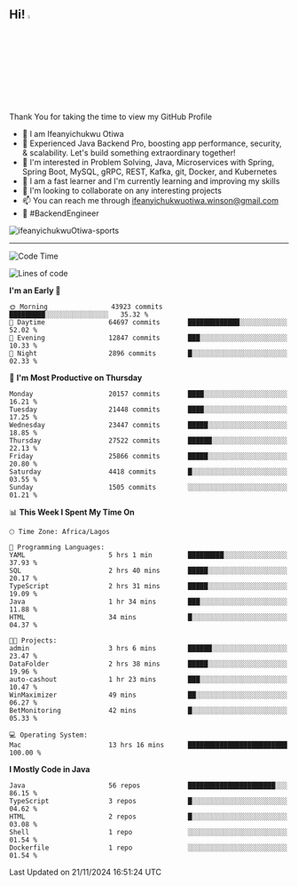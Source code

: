 <!-- BLOG-POST-LIST:START --><!-- BLOG-POST-LIST:END -->

## Hi! <img src="https://media.giphy.com/media/hvRJCLFzcasrR4ia7z/giphy.gif" width="4%"> 

Thank You for taking the time to view my GitHub Profile

- 👋 I am Ifeanyichukwu Otiwa
- 🚀 Experienced Java Backend Pro, boosting app performance, security, & scalability. Let's build something extraordinary together!
- 👀 I'm interested in Problem Solving, Java, Microservices with Spring, Spring Boot, MySQL, gRPC, REST, Kafka, git, Docker, and Kubernetes
- 🌱 I am a fast learner and I'm currently learning and improving my skills
- 💞️ I'm looking to collaborate on any interesting projects
- 📫 You can reach me through ifeanyichukwuotiwa.winson@gmail.com
- 🚀 #BackendEngineer

<p align="left" marginTop="10px"> <img src="https://komarev.com/ghpvc/?username=ifeanyichukwuOtiwa-sports&label=Profile%20views&color=0e75b6&style=for-the-badge" alt="ifeanyichukwuOtiwa-sports" /> </p>

***

<!--START_SECTION:waka-->
![Code Time](http://img.shields.io/badge/Code%20Time-3%2C149%20hrs%207%20mins-blue)

![Lines of code](https://img.shields.io/badge/From%20Hello%20World%20I%27ve%20Written-30.9%20million%20lines%20of%20code-blue)

**I'm an Early 🐤** 

```text
🌞 Morning                43923 commits       █████████░░░░░░░░░░░░░░░░   35.32 % 
🌆 Daytime                64697 commits       █████████████░░░░░░░░░░░░   52.02 % 
🌃 Evening                12847 commits       ███░░░░░░░░░░░░░░░░░░░░░░   10.33 % 
🌙 Night                  2896 commits        █░░░░░░░░░░░░░░░░░░░░░░░░   02.33 % 
```
📅 **I'm Most Productive on Thursday** 

```text
Monday                   20157 commits       ████░░░░░░░░░░░░░░░░░░░░░   16.21 % 
Tuesday                  21448 commits       ████░░░░░░░░░░░░░░░░░░░░░   17.25 % 
Wednesday                23447 commits       █████░░░░░░░░░░░░░░░░░░░░   18.85 % 
Thursday                 27522 commits       ██████░░░░░░░░░░░░░░░░░░░   22.13 % 
Friday                   25866 commits       █████░░░░░░░░░░░░░░░░░░░░   20.80 % 
Saturday                 4418 commits        █░░░░░░░░░░░░░░░░░░░░░░░░   03.55 % 
Sunday                   1505 commits        ░░░░░░░░░░░░░░░░░░░░░░░░░   01.21 % 
```


📊 **This Week I Spent My Time On** 

```text
🕑︎ Time Zone: Africa/Lagos

💬 Programming Languages: 
YAML                     5 hrs 1 min         █████████░░░░░░░░░░░░░░░░   37.93 % 
SQL                      2 hrs 40 mins       █████░░░░░░░░░░░░░░░░░░░░   20.17 % 
TypeScript               2 hrs 31 mins       █████░░░░░░░░░░░░░░░░░░░░   19.09 % 
Java                     1 hr 34 mins        ███░░░░░░░░░░░░░░░░░░░░░░   11.88 % 
HTML                     34 mins             █░░░░░░░░░░░░░░░░░░░░░░░░   04.37 % 

🐱‍💻 Projects: 
admin                    3 hrs 6 mins        ██████░░░░░░░░░░░░░░░░░░░   23.47 % 
DataFolder               2 hrs 38 mins       █████░░░░░░░░░░░░░░░░░░░░   19.96 % 
auto-cashout             1 hr 23 mins        ███░░░░░░░░░░░░░░░░░░░░░░   10.47 % 
WinMaximizer             49 mins             ██░░░░░░░░░░░░░░░░░░░░░░░   06.27 % 
BetMonitoring            42 mins             █░░░░░░░░░░░░░░░░░░░░░░░░   05.33 % 

💻 Operating System: 
Mac                      13 hrs 16 mins      █████████████████████████   100.00 % 
```

**I Mostly Code in Java** 

```text
Java                     56 repos            ██████████████████████░░░   86.15 % 
TypeScript               3 repos             █░░░░░░░░░░░░░░░░░░░░░░░░   04.62 % 
HTML                     2 repos             █░░░░░░░░░░░░░░░░░░░░░░░░   03.08 % 
Shell                    1 repo              ░░░░░░░░░░░░░░░░░░░░░░░░░   01.54 % 
Dockerfile               1 repo              ░░░░░░░░░░░░░░░░░░░░░░░░░   01.54 % 
```




 Last Updated on 21/11/2024 16:51:24 UTC
<!--END_SECTION:waka-->

<!--
<p align="center">
![trophy](https://github-profile-trophy.vercel.app/?username=ifeanyichukwuOtiwa-sports&theme=onedark) (https://github.com/ryo-ma/github-profile-trophy)
</p>
-->

<!---
ifeanyi-otiwa/ifeanyi-otiwa is a ✨ special ✨ repository because its `README.md` (this file) appears on your GitHub profile.
You can click the Preview link to take a look at your changes.
--->
